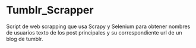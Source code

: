 # Tumblr_Scrapper
Script de web scrapping que usa Scrapy y Selenium para obtener nombres de usuarios texto de los post principales y su correspondiente url de un blog de tumblr.
